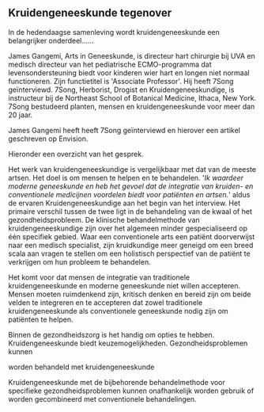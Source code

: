 ## Kruidengeneeskunde tegenover 

In de hedendaagse samenleving wordt kruidengeneeskunde een belangrijker onderdeel......

James Gangemi, Arts in Geneeskunde, is directeur hart chirurgie bij UVA en medisch directeur van het pediatrische ECMO-programma dat levensondersteuning biedt voor kinderen wier hart en longen niet normaal functioneren. Zijn functietitel is 'Associate Professor'. Hij heeft 7Song geïnterviewd. 7Song, Herborist, Drogist en Kruidengeneeskundige, is instructeur bij de Northeast School of Botanical Medicine, Ithaca, New York. 7Song bestudeerd planten, mensen en kruidengeneeskunde voor meer dan 20 jaar. 

James Gangemi heeft heeft 7Song geïnterviewd en hierover een artikel geschreven op Envision. 

Hieronder een overzicht van het gesprek.

Het werk van kruidengeneeskundige is vergelijkbaar met dat van de meeste artsen. Het doel is om mensen te helpen en te behandelen. '_Ik waardeer moderne geneeskunde en heb het gevoel dat de integratie van kruiden- en conventionele medicijnen voordelen biedt voor patiënten en artsen._' aldus de ervaren Kruidengeneeskundige aan het begin van het interview. Het primaire verschil tussen de twee ligt in de behandeling van de kwaal of het gezondheidsprobleem. De klinische behandelmethode van kruidengeneeskundige zijn over het algemeen minder gespecialiseerd op één specifiek gebied. Waar een conventionele arts een patiënt doorverwijst naar een medisch specialist, zijn kruidkundige meer geneigd om een breed scala aan vragen te stellen om een holistisch perspectief van de patiënt te verkrijgen om hun probleem te behandelen.

Het komt voor dat mensen de integratie van traditionele kruidengeneeskunde en moderne geneeskunde niet willen accepteren. Mensen moeten ruimdenkend zijn, kritisch denken en bereid zijn om beide velden te integreren en te accepteren dat zowel traditionele kruidengeneeskunde als conventionele geneeskunde nodig zijn om patiënten te helpen. 

Binnen de gezondheidszorg is het handig om opties te hebben. Kruidengeneeskunde biedt keuzemogelijkheden. Gezondheidsproblemen kunnen 

worden behandeld met kruidengeneeskunde

Kruidengeneeskunde met de bijbehorende behandelmethode voor specifieke gezondheidsproblemen kunnen onafhankelijk worden gebruik of worden gecombineerd met conventionele behandelingen. 
